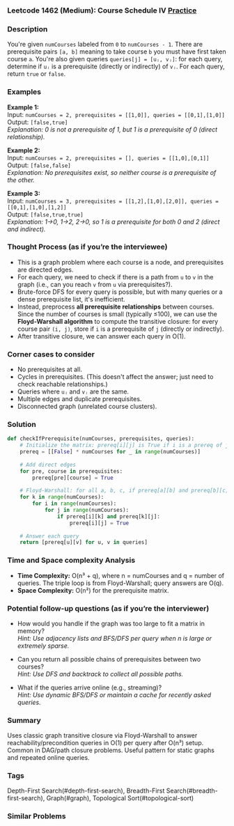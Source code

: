### Leetcode 1462 (Medium): Course Schedule IV [Practice](https://leetcode.com/problems/course-schedule-iv)

### Description  
You're given `numCourses` labeled from `0` to `numCourses - 1`. There are prerequisite pairs `[a, b]` meaning to take course `b` you must have first taken course `a`. You're also given queries `queries[j] = [uⱼ, vⱼ]`: for each query, determine if `uⱼ` is a prerequisite (directly or indirectly) of `vⱼ`. For each query, return `true` or `false`.

### Examples  

**Example 1:**  
Input: `numCourses = 2, prerequisites = [[1,0]], queries = [[0,1],[1,0]]`  
Output: `[false,true]`  
*Explanation: 0 is not a prerequisite of 1, but 1 is a prerequisite of 0 (direct relationship).*

**Example 2:**  
Input: `numCourses = 2, prerequisites = [], queries = [[1,0],[0,1]]`  
Output: `[false,false]`  
*Explanation: No prerequisites exist, so neither course is a prerequisite of the other.*

**Example 3:**  
Input: `numCourses = 3, prerequisites = [[1,2],[1,0],[2,0]], queries = [[0,1],[1,0],[1,2]]`  
Output: `[false,true,true]`  
*Explanation: 1→0, 1→2, 2→0, so 1 is a prerequisite for both 0 and 2 (direct and indirect).*

### Thought Process (as if you’re the interviewee)  
- This is a graph problem where each course is a node, and prerequisites are directed edges.
- For each query, we need to check if there is a path from `u` to `v` in the graph (i.e., can you reach `v` from `u` via prerequisites?).
- Brute-force DFS for every query is possible, but with many queries or a dense prerequisite list, it's inefficient.
- Instead, preprocess **all prerequisite relationships** between courses. Since the number of courses is small (typically ≤100), we can use the **Floyd-Warshall algorithm** to compute the transitive closure: for every course pair `(i, j)`, store if `i` is a prerequisite of `j` (directly or indirectly).
- After transitive closure, we can answer each query in O(1).

### Corner cases to consider  
- No prerequisites at all.
- Cycles in prerequisites. (This doesn't affect the answer; just need to check reachable relationships.)
- Queries where `uⱼ` and `vⱼ` are the same.
- Multiple edges and duplicate prerequisites.
- Disconnected graph (unrelated course clusters).

### Solution

```python
def checkIfPrerequisite(numCourses, prerequisites, queries):
    # Initialize the matrix: prereq[i][j] is True if i is a prereq of j
    prereq = [[False] * numCourses for _ in range(numCourses)]
    
    # Add direct edges
    for pre, course in prerequisites:
        prereq[pre][course] = True
    
    # Floyd-Warshall: for all a, b, c, if prereq[a][b] and prereq[b][c] -> prereq[a][c]
    for k in range(numCourses):
        for i in range(numCourses):
            for j in range(numCourses):
                if prereq[i][k] and prereq[k][j]:
                    prereq[i][j] = True
    
    # Answer each query
    return [prereq[u][v] for u, v in queries]
```

### Time and Space complexity Analysis  
- **Time Complexity:** O(n³ + q), where n = numCourses and q = number of queries. The triple loop is from Floyd-Warshall; query answers are O(q).
- **Space Complexity:** O(n²) for the prerequisite matrix.

### Potential follow-up questions (as if you’re the interviewer)  

- How would you handle if the graph was too large to fit a matrix in memory?  
  *Hint: Use adjacency lists and BFS/DFS per query when n is large or extremely sparse.*

- Can you return all possible chains of prerequisites between two courses?  
  *Hint: Use DFS and backtrack to collect all possible paths.*

- What if the queries arrive online (e.g., streaming)?  
  *Hint: Use dynamic BFS/DFS or maintain a cache for recently asked queries.*

### Summary
Uses classic graph transitive closure via Floyd-Warshall to answer reachability/precondition queries in O(1) per query after O(n³) setup. Common in DAG/path closure problems. Useful pattern for static graphs and repeated online queries.

### Tags
Depth-First Search(#depth-first-search), Breadth-First Search(#breadth-first-search), Graph(#graph), Topological Sort(#topological-sort)

### Similar Problems
